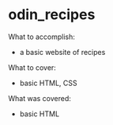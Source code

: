 # odin_recipes

What to accomplish:
- a basic website of recipes

What to cover:
- basic HTML, CSS

What was covered:
- basic HTML